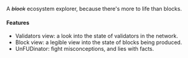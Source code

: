A ~~*block*~~ ecosystem explorer, because there's more to life than blocks.

#### Features

- Validators view: a look into the state of validators in the network.
- Block view: a legible view into the state of blocks being produced.
- UnFUDinator: fight misconceptions, and lies with facts.
